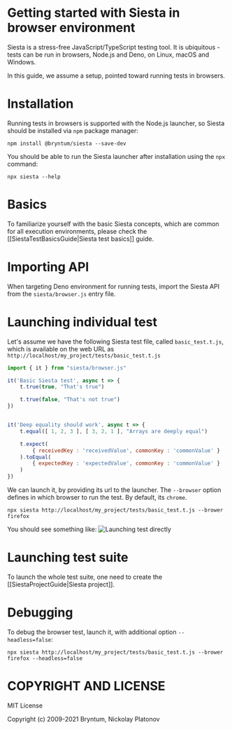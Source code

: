 Getting started with Siesta in browser environment
================================================

Siesta is a stress-free JavaScript/TypeScript testing tool. It is ubiquitous - tests can be run in browsers, Node.js and Deno, on Linux, macOS and Windows.

In this guide, we assume a setup, pointed toward running tests in browsers. 

Installation
============

Running tests in browsers is supported with the Node.js launcher, so Siesta should be installed via `npm` package manager:

```shell
npm install @bryntum/siesta --save-dev
```

You should be able to run the Siesta launcher after installation using the `npx` command:

```shell
npx siesta --help
```

Basics
======

To familiarize yourself with the basic Siesta concepts, which are common for all execution environments, please check the [[SiestaTestBasicsGuide|Siesta test basics]] guide. 

Importing API
=============

When targeting Deno environment for running tests, import the Siesta API from the `siesta/browser.js` entry file.


Launching individual test
===============

Let's assume we have the following Siesta test file, called `basic_test.t.js`, which is available on the web URL as `http://localhost/my_project/tests/basic_test.t.js`

```javascript
import { it } from "siesta/browser.js"

it('Basic Siesta test', async t => {
    t.true(true, "That's true")

    t.true(false, "That's not true")
})


it('Deep equality should work', async t => {
    t.equal([ 1, 2, 3 ], [ 3, 2, 1 ], "Arrays are deeply equal")

    t.expect(
        { receivedKey : 'receivedValue', commonKey : 'commonValue' }
    ).toEqual(
        { expectedKey : 'expectedValue', commonKey : 'commonValue' }
    )
})
```

We can launch it, by providing its url to the launcher. The `--browser` option defines in which browser to run the test. By default, its `chrome`.

```shell
npx siesta http://localhost/my_project/tests/basic_test.t.js --brower firefox
```

You should see something like:
![Launching test directly](media://getting_started_nodejs/getting_started_browser_1.jpg)


Launching test suite
====================

To launch the whole test suite, one need to create the [[SiestaProjectGuide|Siesta project]].


Debugging
=========

To debug the browser test, launch it, with additional option `--headless=false`: 

```shell
npx siesta http://localhost/my_project/tests/basic_test.t.js --brower firefox --headless=false
```


COPYRIGHT AND LICENSE
=================

MIT License

Copyright (c) 2009-2021 Bryntum, Nickolay Platonov

